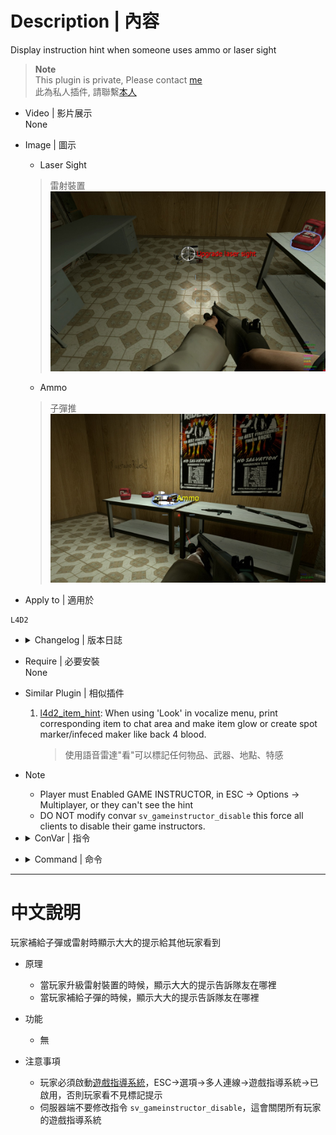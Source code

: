 # Description | 內容
Display instruction hint when someone uses ammo or laser sight

> __Note__ <br/>
This plugin is private, Please contact [me](https://github.com/fbef0102/Game-Private_Plugin#私人插件列表-private-plugins-list)<br/>
此為私人插件, 請聯繫[本人](https://github.com/fbef0102/Game-Private_Plugin#私人插件列表-private-plugins-list)

* Video | 影片展示
<br/>None

* Image | 圖示
	* Laser Sight
    > 雷射裝置
	<br/>![AnnouceLaserAmmo_1](image/AnnouceLaserAmmo_1.jpg)
	* Ammo
    > 子彈推
	<br/>![AnnouceLaserAmmo_2](image/AnnouceLaserAmmo_2.jpg)

* Apply to | 適用於
```
L4D2
```

* <details><summary>Changelog | 版本日誌</summary>

	* v1.0 (2022-11-29)
        * Initial Release
</details>

* Require | 必要安裝
<br>None

* Similar Plugin | 相似插件
	1. [l4d2_item_hint](https://github.com/fbef0102/L4D2-Plugins/tree/master/l4d2_item_hint): When using 'Look' in vocalize menu, print corresponding item to chat area and make item glow or create spot marker/infeced maker like back 4 blood.
	    > 使用語音雷達"看"可以標記任何物品、武器、地點、特感

* Note
	* Player must Enabled GAME INSTRUCTOR, in ESC -> Options -> Multiplayer, or they can't see the hint
    * DO NOT modify convar ```sv_gameinstructor_disable``` this force all clients to disable their game instructors.

* <details><summary>ConVar | 指令</summary>

	None
</details>

* <details><summary>Command | 命令</summary>

	None
</details>

- - - -
# 中文說明
玩家補給子彈或雷射時顯示大大的提示給其他玩家看到

* 原理
    * 當玩家升級雷射裝置的時候，顯示大大的提示告訴隊友在哪裡
    * 當玩家補給子彈的時候，顯示大大的提示告訴隊友在哪裡

* 功能
    * 無

* 注意事項
	* 玩家必須啟動[遊戲指導系統](/Tutorial_教學區/Chinese_繁體中文/Game/README.md#啟動遊戲指導系統)，ESC->選項->多人連線->遊戲指導系統->已啟用，否則玩家看不見標記提示
    * 伺服器端不要修改指令 ```sv_gameinstructor_disable```，這會關閉所有玩家的遊戲指導系統